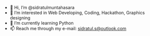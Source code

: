 - 👋 Hi, I’m @sidratulmuntahasara
- 👀 I’m interested in Web Developing, Coding, Hackathon, Graphics designing
- 🌱 I’m currently learning Python
- 📫 Reach me through my e-mail: sidratul.s@outlook.com

<!---
sidratulmuntahasara/sidratulmuntahasara is a ✨ special ✨ repository because its `README.md` (this file) appears on your GitHub profile.
You can click the Preview link to take a look at your changes.
--->
